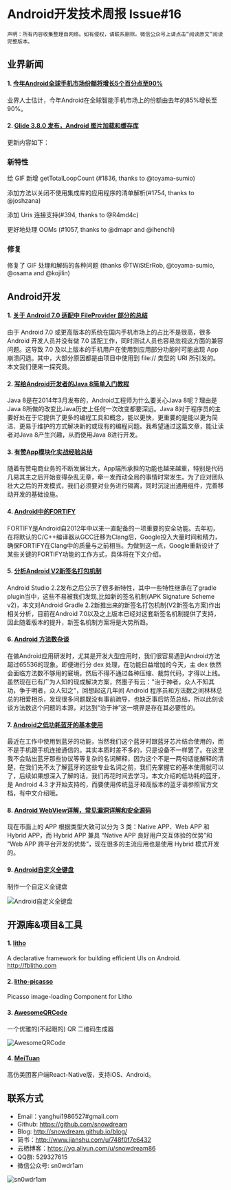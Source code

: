 # Android开发技术周报 Issue#16

    声明：所有内容收集整理自网络。如有侵权，请联系删除。微信公众号上请点击“阅读原文”阅读完整版本。
    
## 业界新闻
#### 1. [今年Android全球手机市场份额将增长5个百分点至90%](http://www.cnbeta.com/articles/tech/606287.htm)
业界人士估计，今年Android在全球智能手机市场上的份额由去年的85%增长至90%。

#### 2. [Glide 3.8.0 发布，Android 图片加载和缓存库](https://www.oschina.net/news/84433/glide-3-8-0)
更新内容如下：

### 新特性

给 GIF 新增 getTotalLoopCount (#1836, thanks to @toyama-sumio)

添加方法以关闭不使用集成库的应用程序的清单解析(#1754, thanks to @joshzana)

添加 Uris 连接支持(#394, thanks to  @R4md4c)

更好地处理 OOMs (#1057, thanks to @dmapr and @ihenchi)

### 修复

修复了 GIF 处理和解码的各种问题 (thanks @TWiStErRob, @toyama-sumio, @osama and @kojilin)


## Android开发
#### 1. [关于 Android 7.0 适配中 FileProvider 部分的总结](http://t.cn/RaZehY3)
由于 Android 7.0 或更高版本的系统在国内手机市场上的占比不是很高，很多 Android 开发人员并没有做 7.0 适配工作，同时测试人员也容易忽视这方面的兼容问题。这导致 7.0 及以上版本的手机用户在使用到应用部分功能时可能出现 App 崩溃闪退。其中，大部分原因都是由项目中使用到 file:// 类型的 URI 所引发的。本文我们便来一探究竟。

#### 2. [写给Android开发者的Java 8简单入门教程](http://tangpj.com/2017/04/24/java8-inAndroid/)
Java 8是在2014年3月发布的，Android工程师为什么要关心Java 8呢？理由是Java 8所做的改变比Java历史上任何一次改变都要深远。Java 8对于程序员的主要好处在于它提供了更多的编程工具和概念，能以更快，更重要的是能以更为简洁、更易于维护的方式解决新的或现有的编程问题。我希望通过这篇文章，能让读者对Java 8产生兴趣，从而使用Java 8进行开发。

#### 3. [有赞App模块化实战经验总结](https://youzanmobile.github.io/2017/04/14/youzan-app-modularization/)
随着有赞电商业务的不断发展壮大，App端所承担的功能也越来越重，特别是代码几易其主之后开始变得杂乱无章，牵一发而动全局的事情时常发生。为了应对团队壮大之后的开发模式，我们必须要对业务进行隔离，同时沉淀出通用组件，完善移动开发的基础设施。

#### 4. [Android中的FORTIFY](http://developers.googleblog.cn/2017/04/android-fortify.html)
FORTIFY是Android自2012年中以来一直配备的一项重要的安全功能。去年初，在将默认的C/C++编译器从GCC迁移为Clang后，Google投入大量时间和精力，确保FORTIFY在Clang中的质量与之前相当。为做到这一点，Google重新设计了某些关键的FORTIFY功能的工作方式，具体将在下文介绍。


#### 5. [分析Android V2新签名打包机制](http://t.cn/RaZDz70)
Android Studio 2.2发布之后公示了很多新特性，其中一些特性继承在了gradle plugin当中，这些不易被我们发现,比如新的签名机制(APK Signature Scheme v2)，本文对Android Gradle 2.2新推出来的新签名打包机制(V2新签名方案)作出相关分析，目前在Android 7.0以及之上版本已经对这套新签名机制提供了支持，因此随着版本的提升，新签名机制方案将是大势所趋。


#### 6. [Android 方法数杂谈](http://t.cn/RaZDSwD)
在做Android应用研发时，尤其是开发大型应用时，我们很容易遇到Android方法超过65536的现象。即便进行分 dex 处理，在功能日益增加的今天，主 dex 依然会面临方法数不够用的窘境，然后不得不通过各种压缩、裁剪代码，才得以上线。虽然现在已有广为人知的现成解决方案，然墨子有云："治于神者，众人不知其功，争于明者，众人知之"，回想起这几年间 Android 程序员和方法数之间林林总总的相爱相杀，发现很多问题既没有事前疏导，也缺乏事后防范总结，所以此刻谈谈方法数这个问题的本源，对达到“治于神”这一境界是存在其必要性的。

#### 7. [Android之低功耗蓝牙的基本使用](http://t.cn/RaZDjjs)
最近在工作中使用到蓝牙的功能，当然我们这个蓝牙时跟蓝牙芯片结合使用的，而不是手机跟手机连接通信的。其实本质时差不多的，只是设备不一样罢了。在这里我不会贴出蓝牙那些协议等等复杂的名词解释，因为这个不是一两句话能解释的清楚，在我们先不太了解蓝牙的这些专业名词之前，我们先掌握它的基本使用就可以了，后续如果想深入了解的话，我们再花时间去学习。本文介绍的低功耗的蓝牙，是 Android 4.3 才开始支持的，而要使用传统蓝牙和高版本的蓝牙请参照官方文档，有中文介绍哦。

#### 8. [Android WebView详解，常见漏洞详解和安全源码](http://t.cn/RaZDR0k)
现在市面上的 APP 根据类型大致可以分为 3 类：Native APP、Web APP 和 Hybrid APP，而 Hybrid APP 兼具 “Native APP 良好用户交互体验的优势”和 “Web APP 跨平台开发的优势”，现在很多的主流应用也是使用 Hybrid 模式开发的。

#### 9. [Android自定义全键盘](http://www.jianshu.com/p/325a7efd5d0d)
制作一个自定义全键盘

![Android自定义全键盘](http://upload-images.jianshu.io/upload_images/3866329-b3db6646a9484aaa.gif?imageMogr2/auto-orient/strip)

## 开源库&项目&工具
#### 1. [litho](http://fblitho.com)
A declarative framework for building efficient UIs on Android. http://fblitho.com

#### 2. [litho-picasso](https://github.com/charbgr/litho-picasso)
Picasso image-loading Component for Litho

#### 3. [AwesomeQRCode](https://github.com/SumiMakito/AwesomeQRCode)
一个优雅的(不起眼的) QR 二维码生成器

![AwesomeQRCode](https://raw.githubusercontent.com/SumiMakito/AwesomeQRCode/master/art/awesome-qr-1.png)

#### 4. [MeiTuan](https://github.com/huanxsd/MeiTuan)
高仿美团客户端React-Native版，支持iOS、Android。

## 联系方式
* Email：yanghui1986527#gmail.com
* Github: https://github.com/snowdream
* Blog: http://snowdream.github.io/blog/
* 简书：http://www.jianshu.com/u/748f0f7e6432
* 云栖博客：https://yq.aliyun.com/u/snowdream86 
* QQ群: 529327615     
* 微信公众号:  sn0wdr1am    

![sn0wdr1am](https://static.dingtalk.com/media/lADOmAwFCs0BAs0BAg_258_258.jpg)
